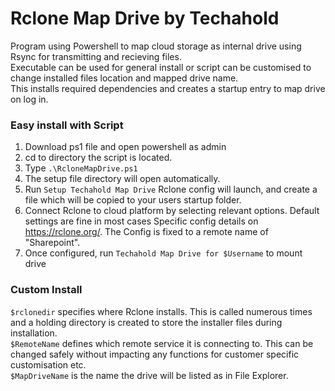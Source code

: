 # Rclone Map Drive by Techahold

Program using Powershell to map cloud storage as internal drive using Rsync for transmitting and recieving files. </br>
Executable can be used for general install or script can be customised to change installed files location and mapped drive name.</br>
This installs required dependencies and creates a startup entry to map drive on log in.</br>

### Easy install with Script
1. Download ps1 file and open powershell as admin
2. cd to directory the script is located.
3. Type `.\RcloneMapDrive.ps1`
4. The setup file directory will open automatically.
5. Run `Setup Techahold Map Drive` Rclone config will launch, and create a file which will be copied to your users startup folder.
6. Connect Rclone to cloud platform by selecting relevant options. Default settings are fine in most cases Specific config details on https://rclone.org/. The Config is fixed to a remote name of "Sharepoint".
7. Once configured, run `Techahold Map Drive for $Username` to mount drive

### Custom Install
`$rclonedir` specifies where Rclone installs. This is called numerous times and a holding directory is created to store the installer files during installation.</br>
`$RemoteName` defines which remote service it is connecting to. This can be changed safely without impacting any functions for customer specific customisation etc.</br>
`$MapDriveName` is the name the drive will be listed as in File Explorer.</br>
